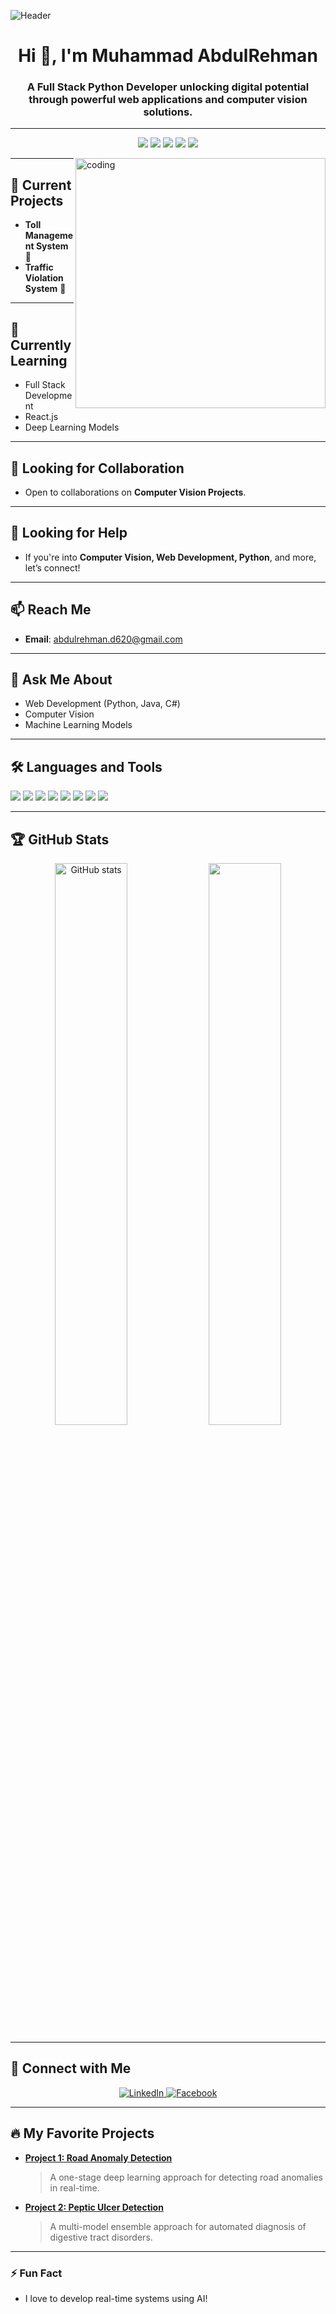 ![Header](https://your-banner-image-url)

<h1 align="center">Hi 👋, I'm Muhammad AbdulRehman</h1>
<h3 align="center">A Full Stack Python Developer unlocking digital potential through powerful web applications and computer vision solutions.</h3>

---

<p align="center">
  <img src="https://img.shields.io/badge/Python-Expert-blue?style=flat&logo=python" />
  <img src="https://img.shields.io/badge/JavaScript-Pro-yellow?style=flat&logo=javascript" />
  <img src="https://img.shields.io/badge/Django-Developer-green?style=flat&logo=django" />
  <img src="https://img.shields.io/badge/React-Learner-blue?style=flat&logo=react" />
  <img src="https://img.shields.io/github/followers/abdulrehman?style=social" />
</p>

<img align="right" width=400 alt="coding" src="https://camo.githubusercontent.com/c1dcb74cc1c1835b1d716f5051499a2814c683c806b15f04b0eba492863703e9/68747470733a2f2f63646e2e6472696262626c652e636f6d2f75736572732f3733303730332f73637265656e73686f74732f363538313234332f6176656e746f2e676966">

---

## 🔭 Current Projects
- **Toll Management System** 🚦
- **Traffic Violation System** 🚗

---

## 🌱 Currently Learning
- Full Stack Development
- React.js
- Deep Learning Models

---

## 👯 Looking for Collaboration
- Open to collaborations on **Computer Vision Projects**.
  
---

## 🤝 Looking for Help
- If you're into **Computer Vision, Web Development, Python**, and more, let’s connect!

---

## 📫 Reach Me
- **Email**: [abdulrehman.d620@gmail.com](mailto:abdulrehman.d620@gmail.com)

---

## 💬 Ask Me About
- Web Development (Python, Java, C#)
- Computer Vision
- Machine Learning Models

---

## 🛠️ Languages and Tools

<p align="left">
  <img src="https://img.icons8.com/color/48/000000/python.png" />
  <img src="https://img.icons8.com/color/48/000000/javascript.png" />
  <img src="https://img.icons8.com/color/48/000000/django.png" />
  <img src="https://img.icons8.com/color/48/000000/react-native.png" />
  <img src="https://img.icons8.com/color/48/000000/flask.png" />
  <img src="https://img.icons8.com/color/48/000000/android.png" />
  <img src="https://img.icons8.com/color/48/000000/html-5.png" />
  <img src="https://img.icons8.com/color/48/000000/css3.png" />
</p>

---

## 🏆 GitHub Stats

<p align="center">
  <img src="https://github-readme-stats.vercel.app/api?username=abdulrehman&show_icons=true&theme=radical" alt="GitHub stats" width="48%" />
  <img src="https://github-readme-streak-stats.herokuapp.com/?user=abdulrehman&theme=radical" width="48%" />
</p>

---

## 🔗 Connect with Me
<p align="center">
  <a href="https://www.linkedin.com/in/abdulrehmand620/" target="_blank">
    <img src="https://img.shields.io/badge/LinkedIn-blue?style=for-the-badge&logo=linkedin" alt="LinkedIn" />
  </a>
  <a href="https://www.facebook.com/mabdulrehman.liaquatali?mibextid=ZbWKwL" target="_blank">
    <img src="https://img.shields.io/badge/Facebook-blue?style=for-the-badge&logo=facebook" alt="Facebook" />
  </a>
</p>

---

## 🔥 My Favorite Projects
- **[Project 1: Road Anomaly Detection](https://github.com/abdulrehman/road-anomaly)**
  > A one-stage deep learning approach for detecting road anomalies in real-time.
- **[Project 2: Peptic Ulcer Detection](https://github.com/abdulrehman/ulcer-detection)**
  > A multi-model ensemble approach for automated diagnosis of digestive tract disorders.

---

### ⚡ Fun Fact
- I love to develop real-time systems using AI!
